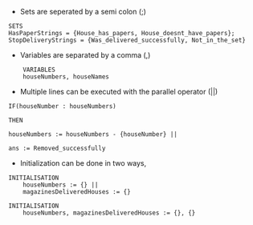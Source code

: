 - Sets are seperated by a semi colon (;)
```
SETS
HasPaperStrings = {House_has_papers, House_doesnt_have_papers};
StopDeliveryStrings = {Was_delivered_successfully, Not_in_the_set}
```
- Variables are separated by a comma (,)
```
	VARIABLES
	houseNumbers, houseNames
```
- Multiple lines can be executed with the parallel operator (||)
```
IF(houseNumber : houseNumbers)

THEN

houseNumbers := houseNumbers - {houseNumber} ||

ans := Removed_successfully
```
- Initialization can be done in two ways,
```
INITIALISATION
	houseNumbers := {} ||
	magazinesDeliveredHouses := {}
```

```
INITIALISATION
	houseNumbers, magazinesDeliveredHouses := {}, {}
```

